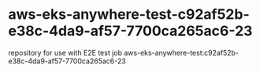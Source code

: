 # aws-eks-anywhere-test-c92af52b-e38c-4da9-af57-7700ca265ac6-23
repository for use with E2E test job aws-eks-anywhere-test:c92af52b-e38c-4da9-af57-7700ca265ac6-23
